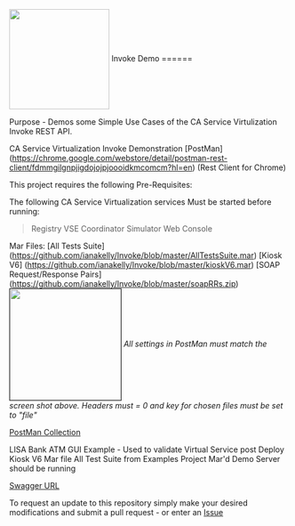 <img align="center" height="180" src="http://www.weebly.com/uploads/2/4/3/9/24397769/1986986_orig.png">
Invoke Demo
======

Purpose - Demos some Simple Use Cases of the CA Service Virtulization Invoke REST API.

CA Service Virtualization Invoke Demonstration [PostMan] (https://chrome.google.com/webstore/detail/postman-rest-client/fdmmgilgnpjigdojojpjoooidkmcomcm?hl=en) (Rest Client for Chrome)

This project requires the following Pre-Requisites:

The following CA Service Virtualization services Must be started before running:
>Registry
>VSE
>Coordinator
>Simulator
>Web Console

Mar Files:
[All Tests Suite] (https://github.com/ianakelly/Invoke/blob/master/AllTestsSuite.mar)
[Kiosk V6] (https://github.com/ianakelly/Invoke/blob/master/kioskV6.mar)
[SOAP Request/Response Pairs] (https://github.com/ianakelly/Invoke/blob/master/soapRRs.zip) 
<img align="center" height="200" border ="1" src=https://raw.githubusercontent.com/ianakelly/Invoke/master/Screenshot%202014-05-06%2008.28.31.png> 
*All settings in PostMan must match the screen shot above.  Headers must = 0 and key for chosen files must be set to "file"*

[PostMan Collection](https://github.com/ianakelly/Invoke/blob/master/Invoke%20Collection.json)

LISA Bank ATM GUI Example - Used to validate Virtual Service post Deploy
Kiosk V6 Mar file
All Test Suite from Examples Project Mar'd
Demo Server should be running

[Swagger URL](http://localhost:1505/api/swagger/)


To request an update to this repository simply make your desired modifications and submit a pull request - or enter an [Issue](https://github.com/ianakelly/Invoke/issues)
